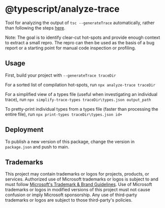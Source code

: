 # @typescript/analyze-trace
Tool for analyzing the output of `tsc --generateTrace` automatically, rather than following the steps [here](https://github.com/microsoft/TypeScript/wiki/Performance-Tracing).

Note: The goal is to identify clear-cut hot-spots and provide enough context to extract a small repro.
The repro can then be used as the basis of a bug report or a starting point for manual code inspection or profiling.

## Usage

First, build your project with `--generateTrace traceDir`

For a sorted list of compilation hot-spots, run `npx analyze-trace traceDir`

For a simplified view of a types file (useful when investigating an individual trace), run `npx simplify-trace-types traceDir\types.json output_path`

To pretty-print individual types from a types file (faster than processing the entire file), run `npx print-types traceDir\types.json id+`

## Deployment

To publish a new version of this package, change the version in `package.json` and push to main.

## Trademarks

This project may contain trademarks or logos for projects, products, or services. Authorized use of Microsoft
trademarks or logos is subject to and must follow
[Microsoft's Trademark & Brand Guidelines](https://www.microsoft.com/en-us/legal/intellectualproperty/trademarks/usage/general).
Use of Microsoft trademarks or logos in modified versions of this project must not cause confusion or imply Microsoft sponsorship.
Any use of third-party trademarks or logos are subject to those third-party's policies.
